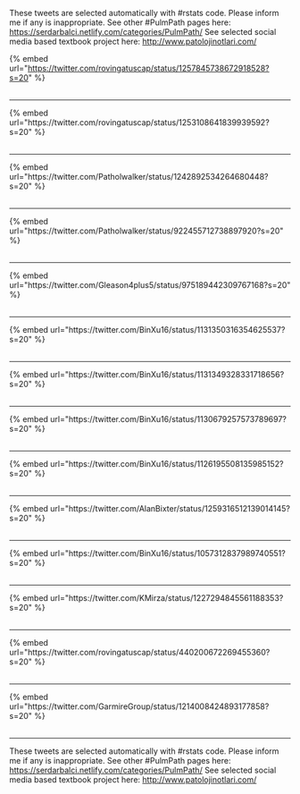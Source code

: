 

These tweets are selected automatically with #rstats code. Please inform me if any is inappropriate.
See other #PulmPath pages here: https://serdarbalci.netlify.com/categories/PulmPath/ 
See selected social media based textbook project here: http://www.patolojinotlari.com/

{% embed url="https://twitter.com/rovingatuscap/status/1257845738672918528?s=20" %}<br>
<br>
<hr>
{% embed url="https://twitter.com/rovingatuscap/status/1253108641839939592?s=20" %}<br>
<br>
<hr>
{% embed url="https://twitter.com/Patholwalker/status/1242892534264680448?s=20" %}<br>
<br>
<hr>
{% embed url="https://twitter.com/Patholwalker/status/922455712738897920?s=20" %}<br>
<br>
<hr>
{% embed url="https://twitter.com/Gleason4plus5/status/975189442309767168?s=20" %}<br>
<br>
<hr>
{% embed url="https://twitter.com/BinXu16/status/1131350316354625537?s=20" %}<br>
<br>
<hr>
{% embed url="https://twitter.com/BinXu16/status/1131349328331718656?s=20" %}<br>
<br>
<hr>
{% embed url="https://twitter.com/BinXu16/status/1130679257573789697?s=20" %}<br>
<br>
<hr>
{% embed url="https://twitter.com/BinXu16/status/1126195508135985152?s=20" %}<br>
<br>
<hr>
{% embed url="https://twitter.com/AlanBixter/status/1259316512139014145?s=20" %}<br>
<br>
<hr>
{% embed url="https://twitter.com/BinXu16/status/1057312837989740551?s=20" %}<br>
<br>
<hr>
{% embed url="https://twitter.com/KMirza/status/1227294845561188353?s=20" %}<br>
<br>
<hr>
{% embed url="https://twitter.com/rovingatuscap/status/440200672269455360?s=20" %}<br>
<br>
<hr>
{% embed url="https://twitter.com/GarmireGroup/status/1214008424893177858?s=20" %}<br>
<br>
<hr>


These tweets are selected automatically with #rstats code. Please inform me if any is inappropriate.
See other #PulmPath pages here: https://serdarbalci.netlify.com/categories/PulmPath/ 
See selected social media based textbook project here: http://www.patolojinotlari.com/
